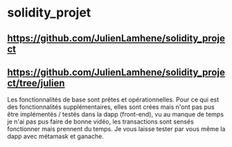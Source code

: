 # solidity_projet

## https://github.com/JulienLamhene/solidity_project
## https://github.com/JulienLamhene/solidity_project/tree/julien

Les fonctionnalités de base sont prêtes et opérationnelles.
Pour ce qui est des fonctionnalités supplémentaires, elles sont crées mais n'ont pas pus être implémentés / testés dans la dapp (front-end), vu au manque de temps je n'ai pas pus faire de bonne vidéo, les transactions sont sensés fonctionner mais prennent du temps.
Je vous laisse tester par vous même la dapp avec métamask et ganache.
